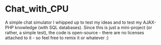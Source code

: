# Chat_with_CPU
A simple chat simulator I whipped up to test my ideas and to test my AJAX-PHP knowledge (with SQL databases).  Since this is just a mini-project (or rather, a simple test), the code is open-source - there are no licenses attached to it - so feel free to remix it or whatever :)
